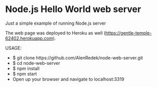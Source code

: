 # Node.js Hello World web server
Just a simple example of running Node.js server

The web page was deployed to Heroku as well (https://gentle-temple-62402.herokuapp.com).

USAGE:
<ul>
<li>$ git clone https://github.com/AlenRedek/node-web-server.git</li>
<li>$ cd node-web-server</li>
<li>$ npm install</li>
<li>$ npm start</li>
<li>Open up your browser and navigate to localhost:3319</li>
</ul>
